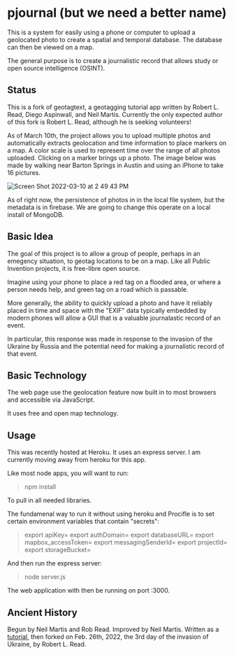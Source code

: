 # pjournal (but we need a better name)

This is a system for easily using a phone or computer to upload a geolocated photo to create a spatial and temporal database. The database can then be viewed on a map.

The general purpose is to create a journalistic record that allows study or open source intelligence (OSINT).

## Status

This is a fork of geotagtext, a geotagging tutorial app written by Robert L. Read, Diego Aspinwall, and Neil Martis.
Currently the only expected author of this fork is Robert L. Read, although he is seeking volunteers!

As of March 10th, the project allows you to upload multiple photos and automatically extracts geolocation and time information to place markers on a map.
A color scale is used to represent time over the range of all photos uploaded. 
Clicking on a marker brings up a photo. The image below was made by walking near Barton Springs in Austin and using an iPhone to take 16 pictures.

![Screen Shot 2022-03-10 at 2 49 43 PM](https://user-images.githubusercontent.com/5296671/157765351-7674ffb8-0fbb-4c3a-9b60-4ad4dd989090.png)

As of right now, the persistence of photos in in the local file system, but the metadata is in firebase. We are going to change this operate on a local install 
of MongoDB.


## Basic Idea

The goal of this project is to allow a group of people, perhaps in an emegency situation, to geotag locations
to be on a map. Like all Public Invention projects, it is free-libre open source.

Imagine using your phone to place a red tag on a flooded area, or where a person needs help, and
green tag on a road which is passable.

More generally, the ability to quickly upload a photo and have it reliably placed in time and space
with the "EXIF" data typically embedded by modern phones will allow a GUI that is a valuable journalastic
record of an event.

In particular, this response was made in response to the invasion of the Ukraine by Russia and
the potential need for making a journalistic record of that event.

## Basic Technology

The web page use the geolocation feature now built in to most browsers and accessible via JavaScript.

It uses free and open map technology.

## Usage

This was recently hosted at Heroku. It uses an express server.
I am currently moving away from heroku for this app.

Like most node apps, you will want to run:

> npm install

To pull in all needed libraries.

The fundamenal way to run it without
using heroku and Procifle is to set certain environment variables that contain "secrets":

> export apiKey=
> export authDomain=
> export databaseURL=
> export mapbox_accessToken=
> export messagingSenderId=
> export projectId=
> export storageBucket=

And then run the express server:

> node server.js

The web application with then be running on port :3000.

## Ancient History

Begun by Neil Martis and Rob Read. Improved by Neil Martis.
Written as a [tutorial](https://medium.com/nerd-for-tech/geotagtext-a-tutorial-a-free-geotagging-web-application-composed-of-free-tools-b42bcbcca202), then forked on Feb. 26th, 2022, the 3rd day of the invasion of Ukraine, by Robert L. Read.
